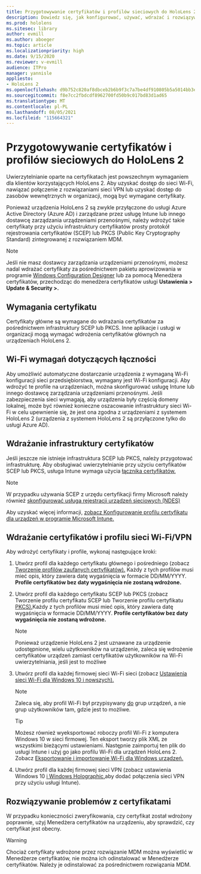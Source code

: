 ```yaml
---
title: Przygotowywanie certyfikatów i profilów sieciowych do HoloLens 2
description: Dowiedz się, jak konfigurować, używać, wdrażać i rozwiązywać problemy z certyfikatami dla sieci na HoloLens 2 urządzeniach rzeczywistości mieszanej.
ms.prod: hololens
ms.sitesec: library
author: evmill
ms.author: aboeger
ms.topic: article
ms.localizationpriority: high
ms.date: 9/15/2020
ms.reviewer: v-evmill
audience: ITPro
manager: yannisle
appliesto:
- HoloLens 2
ms.openlocfilehash: d9b752c820af8dbceb2b6b9f3c7a7be4df910805b5a5014bb3e3650551392ce8
ms.sourcegitcommit: f8e7cc2fbdcdf8962700fd50b9c017bd83d1ad65
ms.translationtype: MT
ms.contentlocale: pl-PL
ms.lasthandoff: 08/05/2021
ms.locfileid: "115664321"
---
```

# <a name="prepare-certificates-and-network-profiles-for-hololens-2"></a>Przygotowywanie certyfikatów i profilów sieciowych do HoloLens 2

Uwierzytelnianie oparte na certyfikatach jest powszechnym wymaganiem dla klientów korzystających HoloLens 2. Aby uzyskać dostęp do sieci Wi-Fi, nawiązać połączenie z rozwiązaniami sieci VPN lub uzyskać dostęp do zasobów wewnętrznych w organizacji, mogą być wymagane certyfikaty.

Ponieważ urządzenia HoloLens 2 są zwykle przyłączone do usługi Azure Active Directory (Azure AD) i zarządzane przez usługę Intune lub innego dostawcę zarządzania urządzeniami przenośnymi, należy wdrożyć takie certyfikaty przy użyciu infrastruktury certyfikatów prosty protokół rejestrowania certyfikatów (SCEP) lub PKCS (Public Key Cryptography Standard) zintegrowanej z rozwiązaniem MDM. 

>[!NOTE]
> Jeśli nie masz dostawcy zarządzania urządzeniami przenośnymi, możesz [](hololens-provisioning.md#steps-for-creating-provisioning-packages) nadal wdrażać certyfikaty za pośrednictwem [](certificate-manager.md) pakietu aprowizowania w programie [Windows Configuration Designer](https://www.microsoft.com/p/windows-configuration-designer/9nblggh4tx22?rtc=1&activetab=pivot:regionofsystemrequirementstab) lub za pomocą Menedżera certyfikatów, przechodząc do menedżera certyfikatów usługi **Ustawienia > Update & Security >.**

## <a name="certificate-requirements"></a>Wymagania certyfikatu
Certyfikaty główne są wymagane do wdrażania certyfikatów za pośrednictwem infrastruktury SCEP lub PKCS. Inne aplikacje i usługi w organizacji mogą wymagać wdrożenia certyfikatów głównych na urządzeniach HoloLens 2. 

## <a name="wi-fi-connectivity-requirements"></a>Wi-Fi wymagań dotyczących łączności
Aby umożliwić automatyczne dostarczanie urządzenia z wymaganą Wi-Fi konfiguracji sieci przedsiębiorstwa, wymagany jest Wi-Fi konfiguracji. Aby wdrożyć te profile na urządzeniach, można skonfigurować usługę Intune lub innego dostawcę zarządzania urządzeniami przenośnymi. Jeśli zabezpieczenia sieci wymagają, aby urządzenia były częścią domeny lokalnej, może być również konieczne oszacowanie infrastruktury sieci Wi-Fi w celu upewnienie się, że jest ona zgodna z urządzeniami z systemem HoloLens 2 (urządzenia z systemem HoloLens 2 są przyłączone tylko do usługi Azure AD).

## <a name="deploy-certificate-infrastructure"></a>Wdrażanie infrastruktury certyfikatów
Jeśli jeszcze nie istnieje infrastruktura SCEP lub PKCS, należy przygotować infrastrukturę. Aby obsługiwać uwierzytelnianie przy użyciu certyfikatów SCEP lub PKCS, usługa Intune wymaga użycia [łącznika certyfikatów.](/mem/intune/protect/certificate-connectors)

> [!NOTE]
> W przypadku używania SCEP z urzędu certyfikacji firmy Microsoft należy również [skonfigurować usługa rejestracji urządzeń sieciowych (NDES)](/mem/intune/protect/certificates-scep-configure#set-up-ndes)

Aby uzyskać więcej informacji, [zobacz Konfigurowanie profilu certyfikatu dla urządzeń w programie Microsoft Intune.](/intune/certificates-configure)

## <a name="deploy-certificates-and-wi-fivpn-profile"></a>Wdrażanie certyfikatów i profilu sieci Wi-Fi/VPN
Aby wdrożyć certyfikaty i profile, wykonaj następujące kroki:
1.  Utwórz profil dla każdego certyfikatu głównego i pośredniego (zobacz [Tworzenie profilów zaufanych certyfikatów).](/intune/protect/certificates-configure#create-trusted-certificate-profiles) Każdy z tych profilów musi mieć opis, który zawiera datę wygaśnięcia w formacie DD/MM/YYYY. **Profile certyfikatów bez daty wygaśnięcia nie zostaną wdrożone.**
1.  Utwórz profil dla każdego certyfikatu SCEP lub PKCS (zobacz Tworzenie profilu certyfikatu SCEP lub Tworzenie profilu certyfikatu [PKCS).](/intune/protect/certficates-pfx-configure#create-a-pkcs-certificate-profile)Każdy z tych profilów musi mieć opis, który zawiera datę wygaśnięcia w formacie DD/MM/YYYY. **Profile certyfikatów bez daty wygaśnięcia nie zostaną wdrożone.**

    > [!NOTE]
    > Ponieważ urządzenie HoloLens 2 jest uznawane za urządzenie udostępnione, wielu użytkowników na urządzenie, zaleca się wdrożenie certyfikatów urządzeń zamiast certyfikatów użytkowników na Wi-Fi uwierzytelniania, jeśli jest to możliwe

3.  Utwórz profil dla każdej firmowej sieci Wi-Fi sieci (zobacz [Ustawienia sieci Wi-Fi dla Windows 10 i nowszych).](/intune/wi-fi-settings-windows) 
    > [!NOTE]
    > Zaleca się, aby profil Wi-Fi był przypisywany [do](/mem/intune/configuration/device-profile-assign) grup urządzeń, a nie grup użytkowników tam, gdzie jest to możliwe. 

    > [!TIP]
    > Możesz również wyeksportować roboczy profil Wi-Fi z komputera Windows 10 w sieci firmowej. Ten eksport tworzy plik XML ze wszystkimi bieżącymi ustawieniami. Następnie zaimportuj ten plik do usługi Intune i użyj go jako profilu Wi-Fi dla urządzeń HoloLens 2. Zobacz [Eksportowanie i importowanie Wi-Fi dla Windows urządzeń.](/mem/intune/configuration/wi-fi-settings-import-windows-8-1)

4.  Utwórz profil dla każdej firmowej sieci VPN (zobacz ustawienia Windows 10 [i Windows Holographic,](/intune/vpn-settings-windows-10)aby dodać połączenia sieci VPN przy użyciu usługi Intune).

## <a name="troubleshooting-certificates"></a>Rozwiązywanie problemów z certyfikatami

W przypadku konieczności zweryfikowania, czy certyfikat został wdrożony [](certificate-manager.md) poprawnie, użyj Menedżera certyfikatów na urządzeniu, aby sprawdzić, czy certyfikat jest obecny.  

>[!WARNING]
> Chociaż certyfikaty wdrożone przez rozwiązanie MDM można wyświetlić w Menedżerze certyfikatów, nie można ich odinstalować w Menedżerze certyfikatów. Należy je odinstalować za pośrednictwem rozwiązania MDM.


